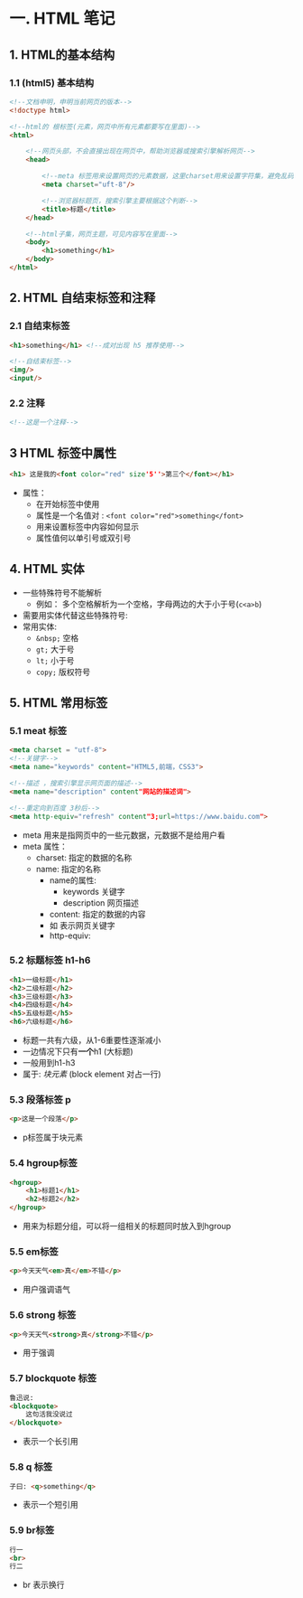 # 一. HTML  笔记

## 1. HTML的基本结构
### 1.1 (html5) 基本结构
```html
<!--文档申明，申明当前网页的版本-->
<!doctype html>

<!--html的 根标签(元素，网页中所有元素都要写在里面)-->
<html>

	<!--网页头部，不会直接出现在网页中，帮助浏览器或搜索引擎解析网页-->
	<head>

		<!--meta 标签用来设置网页的元素数据，这里charset用来设置字符集，避免乱码-->
		<meta charset="uft-8"/>

		<!--浏览器标题页，搜索引擎主要根据这个判断-->
		<title>标题</title>
	</head>

	<!--html子集，网页主题，可见内容写在里面-->
	<body>
		<h1>something</h1>
	</body>
</html>
```



## 2. HTML 自结束标签和注释
### 2.1 自结束标签
```html
<h1>something</h1> <!--成对出现 h5 推荐使用-->

<!--自结束标签-->
<img/>
<input/> 
```

### 2.2 注释
```html
<!--这是一个注释-->
```

## 3 HTML 标签中属性 
```html
<h1> 这是我的<font color="red" size'5''>第三个</font></h1>
```
* 属性： 
	* 在开始标签中使用
	* 属性是一个名值对 : `<font color="red">something</font>`
	* 用来设置标签中内容如何显示
	* 属性值何以单引号或双引号


## 4. HTML 实体
* 一些特殊符号不能解析
	* 例如： 多个空格解析为一个空格，字母两边的大于小于号(`c<a>b`)
* 需要用实体代替这些特殊符号:
* 常用实体:
	* `&nbsp;` 空格
	* `gt;` 大于号
	* `lt;` 小于号
	* `copy;` 版权符号


## 5. HTML 常用标签
### 5.1 meat 标签
```html
<meta charset = "utf-8">
<!--关键字-->
<meta name="keywords" content="HTML5,前端，CSS3">

<!--描述 ，搜索引擎显示网页面的描述-->
<meta name="description" content"网站的描述词">

<!--重定向到百度 3秒后-->
<meta http-equiv="refresh" content"3;url=https://www.baidu.com">

```

* meta 用来是指网页中的一些元数据，元数据不是给用户看
* meta 属性：
	* charset:  指定的数据的名称
	* name:		指定的名称
		* name的属性:
			* keywords 关键字
			* description 网页描述
		* content:  指定的数据的内容
		* 如 <meta name="keywords" content="something1,something2,..."> 表示网页关键字
		* http-equiv: 

### 5.2 标题标签 h1-h6
```html
<h1>一级标题</h1>
<h2>二级标题</h2>
<h3>三级标题</h3>
<h4>四级标题</h4>
<h5>五级标题</h5>
<h6>六级标题</h6>

```
* 标题一共有六级，从1-6重要性逐渐减小
* 一边情况下只有**一个**h1 (大标题)
* 一般用到h1-h3
* 属于: *块元素* (block element 对占一行)

### 5.3 段落标签 p
```html
<p>这是一个段落</p>
```
* p标签属于块元素

### 5.4 hgroup标签
```html
<hgroup>
	<h1>标题1</h1>
	<h2>标题2</h2>
</hgroup>
```
* 用来为标题分组，可以将一组相关的标题同时放入到hgroup

### 5.5 em标签
```html
<p>今天天气<em>真</em>不错</p>
```
* 用户强调语气

### 5.6 strong 标签
```html
<p>今天天气<strong>真</strong>不错</p>
```
* 用于强调
### 5.7 blockquote 标签
```html
鲁迅说:
<blockquote>
	这句活我没说过
</blockquote>
```
* 表示一个长引用

### 5.8 q 标签
```html
子曰: <q>something</q>
```
* 表示一个短引用

### 5.9 br标签
```html
行一
<br>
行二
```
* br 表示换行
